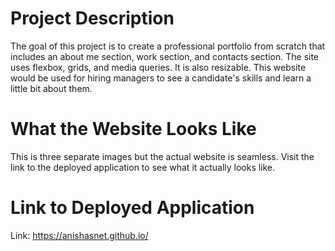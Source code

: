 # Project Description
The goal of this project is to create a professional portfolio from scratch that includes an about me section, work section, and contacts section. The site uses flexbox, grids, and media queries. It is also resizable. This website would be used for hiring managers to see a candidate's skills and learn a little bit about them. 

# What the Website Looks Like
This is three separate images but the actual website is seamless. Visit the link to the deployed application to see what it actually looks like. 


# Link to Deployed Application
Link: https://anishasnet.github.io/